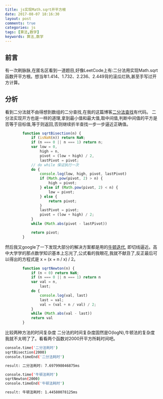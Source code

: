 ```yaml
---
title: js实现Math.sqrt开平方根
date: 2017-08-07 18:16:30
layout: post
comments: true
categories: js
tags: [算法,数学]
keywords: 算法,数学
---
```

## 前言
有一次刷脉脉,在匿名区看到一道题目,好像LeetCode上有:二分法用实现Math.sqrt函数开平方根。想当年1.414、1.732、2.236、2.449背的滚瓜烂熟,甚至手写过开方计算。
<!-- more -->
## 分析
看到二分法就不由得想到数组的二分查找,在我的这篇博客[二分法查找](http://hughdai.github.io/2017/07/21/%E4%B8%80%E4%BA%9Bjs%E5%9F%BA%E7%A1%80%E7%AE%97%E6%B3%95/#查找)有代码。
二分法实现开方也是一样的道理,拿到最小值和最大值,取中间值,判断中间值的平方是否等于目标值,等于则返回,否则继续折半查找一步一步逼近正确值。
```js
        function sqrtBisection(n) {
            if (isNaN(n)) return NaN;
            if (n === 0 || n === 1) return n;
            var low = 0,
                high = n,
                pivot = (low + high) / 2,
                lastPivot = pivot;
            // do while 保证执行一次
            do {
                console.log(low, high, pivot, lastPivot)
                if (Math.pow(pivot, 2) > n) {
                    high = pivot;
                } else if (Math.pow(pivot, 2) < n) {
                    low = pivot;
                } else {
                    return pivot;
                }
                lastPivot = pivot;
                pivot = (low + high) / 2;
            }
            while (Math.abs(pivot - lastPivot))

            return pivot;
        }
```
然后我又google了一下发现大部分的解决方案都是用的[牛顿迭代](https://zh.wikipedia.org/wiki/%E7%89%9B%E9%A1%BF%E6%B3%95), 即切线逼近。高中大学学的那点数学知识基本上忘光了,公式看的我眼花,我就不献丑了,反正最后可以得出的方程式是 x = (x + n / x) / 2。

```js
        function sqrtNewton(n) {
            if (n < 0) return NaN;
            if (n === 0 || n === 1) return n
            var val = n,
                last;
            do {
                console.log(val, last)
                last = val;
                val = (val + n / val) / 2;
            }
            while (Math.abs(val - last))
            return val
        }
```
比较两种方法的时间复杂度
二分法的时间复杂度固然是O(logN),牛顿法的复杂度我就不太明了了。看看两个函数对2000开平方所耗时间吧。
```bash
console.time('二分法耗时')
sqrtBisection(2000)
console.timeEnd('二分法耗时')

result: 二分法耗时: 7.697998046875ms

console.time('牛顿法耗时')
sqrtNewton(2000)
console.timeEnd('牛顿法耗时')

result: 牛顿法耗时: 1.44580078125ms
```




